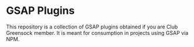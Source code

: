 # GSAP Plugins

This repository is a collection of GSAP plugins obtained if you are Club
Greensock member. It is meant for consumption in projects using GSAP via NPM.
